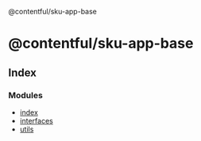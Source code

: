 @contentful/sku-app-base

# @contentful/sku-app-base

## Index

### Modules

* [index](modules/index.md)
* [interfaces](modules/interfaces.md)
* [utils](modules/utils.md)
